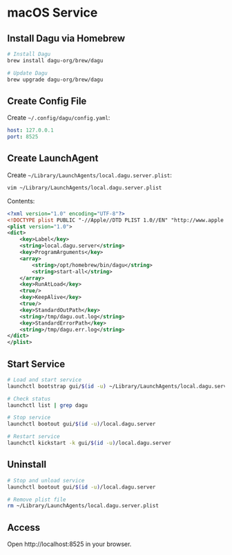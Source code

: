 # macOS Service

## Install Dagu via Homebrew

```bash
# Install Dagu
brew install dagu-org/brew/dagu

# Update Dagu
brew upgrade dagu-org/brew/dagu
```


## Create Config File

Create `~/.config/dagu/config.yaml`:

```yaml
host: 127.0.0.1
port: 8525
```

## Create LaunchAgent

Create `~/Library/LaunchAgents/local.dagu.server.plist`:

```sh
vim ~/Library/LaunchAgents/local.dagu.server.plist
```

Contents:

```xml
<?xml version="1.0" encoding="UTF-8"?>
<!DOCTYPE plist PUBLIC "-//Apple//DTD PLIST 1.0//EN" "http://www.apple.com/DTDs/PropertyList-1.0.dtd">
<plist version="1.0">
<dict>
    <key>Label</key>
    <string>local.dagu.server</string>
    <key>ProgramArguments</key>
    <array>
        <string>/opt/homebrew/bin/dagu</string>
        <string>start-all</string>
    </array>
    <key>RunAtLoad</key>
    <true/>
    <key>KeepAlive</key>
    <true/>
    <key>StandardOutPath</key>
    <string>/tmp/dagu.out.log</string>
    <key>StandardErrorPath</key>
    <string>/tmp/dagu.err.log</string>
</dict>
</plist>
```

## Start Service

```bash
# Load and start service
launchctl bootstrap gui/$(id -u) ~/Library/LaunchAgents/local.dagu.server.plist

# Check status
launchctl list | grep dagu

# Stop service
launchctl bootout gui/$(id -u)/local.dagu.server

# Restart service
launchctl kickstart -k gui/$(id -u)/local.dagu.server
```

## Uninstall

```bash
# Stop and unload service
launchctl bootout gui/$(id -u)/local.dagu.server

# Remove plist file
rm ~/Library/LaunchAgents/local.dagu.server.plist
```

## Access

Open http://localhost:8525 in your browser.
